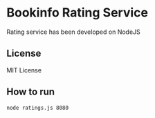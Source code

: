 # Bookinfo Rating Service

Rating service has been developed on NodeJS

## License

MIT License

## How to run

```bash
node ratings.js 8080
```
